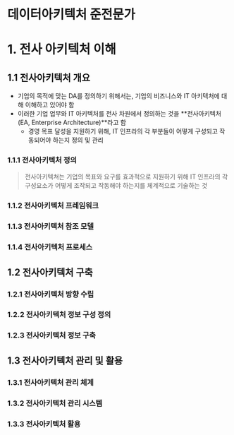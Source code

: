 # 데이터아키텍처 준전문가
# 1. 전사 아키텍처 이해
## 1.1 전사아키텍처 개요
- 기업의 목적에 맞는 DA를 정의하기 위해서는, 기업의 비즈니스와 IT 아키텍처에 대해 이해하고 있어야 함
- 이러한 기업 업무와 IT 아키텍처를 전사 차원에서 정의하는 것을 **전사아키텍처(EA, Enterprise Architecture)**라고 함
  - 경영 목표 달성을 지원하기 위해, IT 인프라의 각 부분들이 어떻게 구성되고 작동되어야 하는지 정의 및 관리
### 1.1.1 전사아키텍처 정의
> 전사아키텍쳐는 기업의 목표와 요구를 효과적으로 지원하기 위해 IT 인프라의 각 구성요소가 어떻게 조작되고 작동해야 하는지를 체계적으로 기술하는 것


### 1.1.2 전사아키텍처 프레임워크
### 1.1.3 전사아키텍처 참조 모델
### 1.1.4 전사아키텍처 프로세스
## 1.2 전사아키텍처 구축
### 1.2.1 전사아키텍처 방향 수립
### 1.2.2 전사아키텍처 정보 구성 정의
### 1.2.3 전사아키텍처 정보 구축
## 1.3 전사아키텍처 관리 및 활용
### 1.3.1 전사아키텍처 관리 체계
### 1.3.2 전사아키텍처 관리 시스템
### 1.3.3 전사아키텍처 활용
